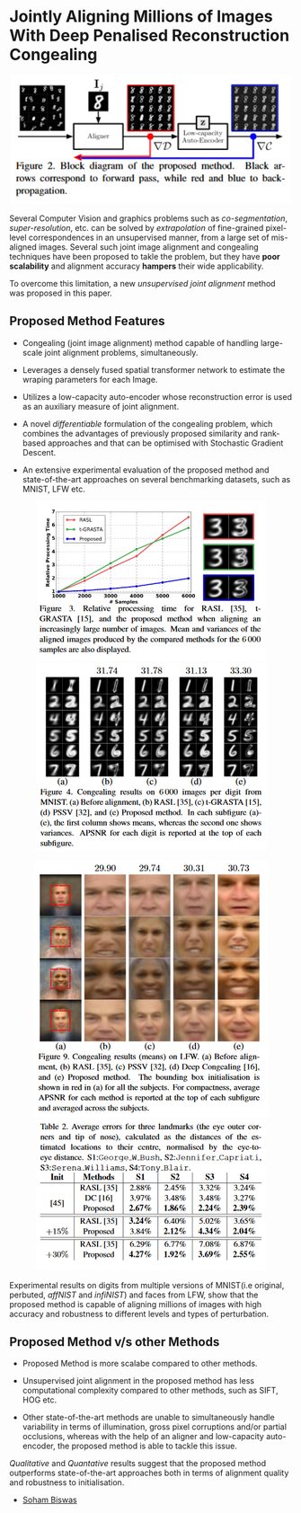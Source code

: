 # Jointly Aligning Millions of Images With Deep Penalised Reconstruction Congealing

<p align = "center">
<img src="images/RenconsCongeal_algo.png" width="500" />
</p>

Several Computer Vision and graphics problems such as *co-segmentation*, *super-resolution*, etc. can be solved by *extrapolation* of fine-grained pixel-level correspondences in an unsupervised manner, from a large set of mis-aligned images. Several such joint image alignment and congealing techniques have been proposed to takle the problem, but they have **poor scalability** and alignment accuracy **hampers** their wide applicability.

To overcome this limitation, a new *unsupervised joint alignment* method was proposed in this paper.

## Proposed Method Features

* Congealing (joint image alignment) method capable of handling large-scale joint alignment problems, simultaneously.

* Leverages a densely fused spatial transformer network to estimate the wraping parameters for each Image.

* Utilizes a low-capacity auto-encoder whose reconstruction error is used as an auxiliary measure of joint alignment.

* A novel *differentiable* formulation of the congealing problem, which combines the advantages of previously proposed similarity and rank-based approaches and that can be optimised with Stochastic Gradient Descent.

* An extensive experimental evaluation of the proposed method and state-of-the-art approaches on several benchmarking datasets, such as MNIST, LFW etc.

<p align="center">
<img src="images/ReconsCongeal_MNIST_complx.png" class="left"/>
<img src="images/RecogCongeal_MNIST_score.png" class="right" />
</p>

<p align="center">
<img src="images/RecogCongeal_LFW.png" class = "left"/>
<img src="images/RecogCongeal_LFW_score.png" class = "right"/>
</p>

Experimental results on digits from multiple versions of MNIST(i.e original, perbuted, *affNIST* and *infiNIST*) and faces from LFW, show that the proposed method is capable of aligning millions of images with high accuracy and robustness to different levels and types of perturbation.

## Proposed Method v/s other Methods

* Proposed Method is more scalabe compared to other methods.

* Unsupervised joint alignment in the proposed method has less computational complexity compared to other methods, such as SIFT, HOG etc.

* Other state-of-the-art methods are unable to simultaneously handle variability in terms of illumination, gross pixel corruptions and/or partial occlusions, whereas with the help of an aligner and low-capacity auto-encoder, the proposed method is able to tackle this issue.

*Qualitative* and *Quantative* results suggest that the proposed method outperforms state-of-the-art approaches both in terms of alignment quality and robustness to initialisation.

* [Soham Biswas](https://www.linkedin.com/in/soham-biswas-590784168/)
